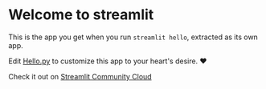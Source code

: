 # Welcome to streamlit

This is the app you get when you run `streamlit hello`, extracted as its own app.

Edit [Hello.py](./triangularCycle.py) to customize this app to your heart's desire. ❤️

Check it out on [Streamlit Community Cloud](https://st-hello-app.streamlit.app/)
